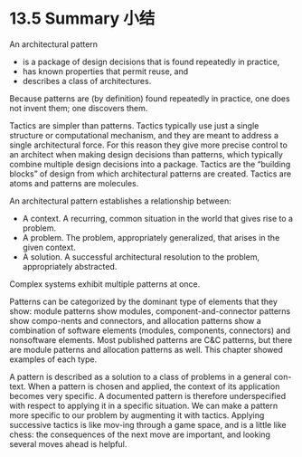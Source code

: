 13.5 Summary 小结
===

An architectural pattern
* is a package of design decisions that is found repeatedly in practice,
* has known properties that permit reuse, and
* describes a class of architectures.

Because patterns are (by definition) found repeatedly in practice, one does not invent them; one discovers them.

Tactics are simpler than patterns. Tactics typically use just a single structure or computational mechanism, and they are meant to address a single architectural force. For this reason they give more precise control to an architect when making design decisions than patterns, which typically combine multiple design decisions into a package. Tactics are the “building blocks” of design from which architectural patterns are created. Tactics are atoms and patterns are molecules.

An architectural pattern establishes a relationship between:
* A context. A recurring, common situation in the world that gives rise to a problem.
* A problem. The problem, appropriately generalized, that arises in the given context.
* A solution. A successful architectural resolution to the problem,
appropriately abstracted.

Complex systems exhibit multiple patterns at once.

Patterns can be categorized by the dominant type of elements that they show: module patterns show modules, component-and-connector patterns show compo-nents and connectors, and allocation patterns show a combination of software elements (modules, components, connectors) and nonsoftware elements. Most published patterns are C&C patterns, but there are module patterns and allocation patterns as well. This chapter showed examples of each type.

A pattern is described as a solution to a class of problems in a general con-text. When a pattern is chosen and applied, the context of its application becomes very specific. A documented pattern is therefore underspecified with respect to applying it in a specific situation. We can make a pattern more specific to our problem by augmenting it with tactics. Applying successive tactics is like mov-ing through a game space, and is a little like chess: the consequences of the next move are important, and looking several moves ahead is helpful.
